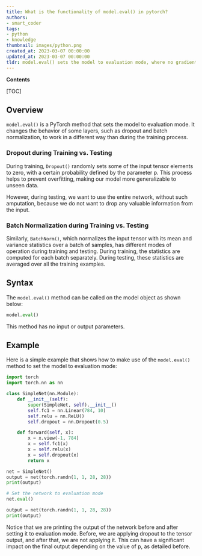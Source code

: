 ```yaml
---
title: What is the functionality of model.eval() in pytorch?
authors:
- smart_coder
tags:
- python
- knowledge
thumbnail: images/python.png
created_at: 2023-03-07 00:00:00
updated_at: 2023-03-07 00:00:00
tldr: model.eval() sets the model to evaluation mode, where no gradients are computed and certain layers may be adjusted for inference.
---
```


**Contents**

[TOC]

## Overview
`model.eval()` is a PyTorch method that sets the model to evaluation mode. It changes the behavior of some layers, such as dropout and batch normalization, to work in a different way than during the training process.

### Dropout during Training vs. Testing
During training, `Dropout()` randomly sets some of the input tensor elements to zero, with a certain probability defined by the parameter p. This process helps to prevent overfitting, making our model more generalizable to unseen data. 

However, during testing, we want to use the entire network, without such amputation, because we do not want to drop any valuable information from the input.

### Batch Normalization during Training vs. Testing
Similarly, `BatchNorm()`, which normalizes the input tensor with its mean and variance statistics over a batch of samples, has different modes of operation during training and testing. During training, the statistics are computed for each batch separately. During testing, these statistics are averaged over all the training examples.

## Syntax
The `model.eval()` method can be called on the model object as shown below:
```python
model.eval()
```
This method has no input or output parameters.

## Example
Here is a simple example that shows how to make use of the `model.eval()` method to set the model to evaluation mode:
```python
import torch
import torch.nn as nn

class SimpleNet(nn.Module):
    def __init__(self):
        super(SimpleNet, self).__init__()
        self.fc1 = nn.Linear(784, 10)
        self.relu = nn.ReLU()
        self.dropout = nn.Dropout(0.5)

    def forward(self, x):
        x = x.view(-1, 784)
        x = self.fc1(x)
        x = self.relu(x)
        x = self.dropout(x)
        return x

net = SimpleNet()
output = net(torch.randn(1, 1, 28, 28))
print(output)

# Set the network to evaluation mode
net.eval()

output = net(torch.randn(1, 1, 28, 28))
print(output)
```

Notice that we are printing the output of the network before and after setting it to evaluation mode. Before, we are applying dropout to the tensor output, and after that, we are not applying it. This can have a significant impact on the final output depending on the value of p, as detailed before.
